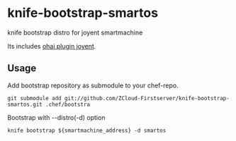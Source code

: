 knife-bootstrap-smartos
=======================

knife bootstrap distro for joyent smartmachine

Its includes [ohai plugin joyent](https://github.com/ZCloud-Firstserver/ohai_plugin_joyent).

Usage
---

Add bootstrap repository as submodule to your chef-repo.

`git submodule add git://github.com/ZCloud-Firstserver/knife-bootstrap-smartos.git .chef/bootstra`

Bootstrap with --distro(-d) option

`knife bootstrap ${smartmachine_address} -d smartos`
